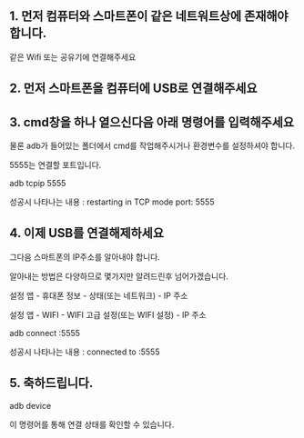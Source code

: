## 1. 먼저 컴퓨터와 스마트폰이 같은 네트워트상에 존재해야 합니다.

   같은 Wifi 또는 공유기에 연결해주세요   


## 2. 먼저 스마트폰을 컴퓨터에 USB로 연결해주세요


## 3. cmd창을 하나 열으신다음 아래 명령어를 입력해주세요

물론 adb가 들어있는 폴더에서 cmd를 작업해주시거나 환경변수를 설정하셔야 합니다.   

5555는 연결할 포트입니다.   


adb tcpip 5555   


성공시 나타나는 내용 : restarting in TCP mode port: 5555   


## 4. 이제 USB를 연결해제하세요

그다음 스마트폰의 IP주소를 알아내야 합니다.   

알아내는 방법은 다양하므로 몇가지만 알려드린후 넘어가겠습니다.   


설정 앱 - 휴대폰 정보 - 상태(또는 네트워크) - IP 주소   

설정 앱 - WIFI - WIFI 고급 설정(또는 WIFI 설정) - IP 주소   


adb connect <Your IP>:5555   


성공시 나타나는 내용 : connected to <IP>:5555   


## 5. 축하드립니다.

adb device   

이 명령어를 통해 연결 상태를 확인할 수 있습니다.   
